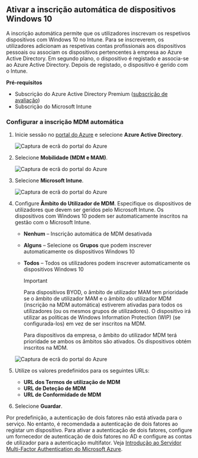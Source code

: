 ## <a name="enable-windows-10-automatic-enrollment"></a>Ativar a inscrição automática de dispositivos Windows 10

A inscrição automática permite que os utilizadores inscrevam os respetivos dispositivos com Windows 10 no Intune. Para se inscreverem, os utilizadores adicionam as respetivas contas profissionais aos dispositivos pessoais ou associam os dispositivos pertencentes à empresa ao Azure Active Directory. Em segundo plano, o dispositivo é registado e associa-se ao Azure Active Directory. Depois de registado, o dispositivo é gerido com o Intune.

**Pré-requisitos**
- Subscrição do Azure Active Directory Premium ([subscrição de avaliação](http://go.microsoft.com/fwlink/?LinkID=816845))
- Subscrição do Microsoft Intune


### <a name="configure-automatic-mdm-enrollment"></a>Configurar a inscrição MDM automática

1. Inicie sessão no [portal do Azure](https://portal.azure.com) e selecione **Azure Active Directory**.

   ![Captura de ecrã do portal do Azure](../media/auto-enroll-azure-main.png)

2. Selecione **Mobilidade (MDM e MAM)**.

   ![Captura de ecrã do portal do Azure](../media/auto-enroll-mdm.png)

3. Selecione **Microsoft Intune**.

   ![Captura de ecrã do portal do Azure](../media/auto-enroll-intune.png)

4. Configure **Âmbito do Utilizador de MDM**. Especifique os dispositivos de utilizadores que devem ser geridos pelo Microsoft Intune. Os dispositivos com Windows 10 podem ser automaticamente inscritos na gestão com o Microsoft Intune.

   - **Nenhum** – Inscrição automática de MDM desativada
   - **Alguns** – Selecione os **Grupos** que podem inscrever automaticamente os dispositivos Windows 10
   - **Todos** – Todos os utilizadores podem inscrever automaticamente os dispositivos Windows 10

      > [!IMPORTANT]
      > Para dispositivos BYOD, o âmbito de utilizador MAM tem prioridade se o âmbito de utilizador MAM e o âmbito do utilizador MDM (inscrição na MDM automática) estiverem ativadas para todos os utilizadores (ou os mesmos grupos de utilizadores). O dispositivo irá utilizar as políticas de Windows Information Protection (WIP) (se configurada-los) em vez de ser inscritos na MDM.
      >
      > Para dispositivos da empresa, o âmbito do utilizador MDM terá prioridade se ambos os âmbitos são ativados. Os dispositivos obtém inscritos na MDM.

   ![Captura de ecrã do portal do Azure](../media/auto-enroll-scope.png)

5. Utilize os valores predefinidos para os seguintes URLs:
    - **URL dos Termos de utilização de MDM**
    - **URL de Deteção de MDM**
    - **URL de Conformidade de MDM**

6. Selecione **Guardar**.

Por predefinição, a autenticação de dois fatores não está ativada para o serviço. No entanto, é recomendada a autenticação de dois fatores ao registar um dispositivo. Para ativar a autenticação de dois fatores, configure um fornecedor de autenticação de dois fatores no AD e configure as contas de utilizador para a autenticação multifator. Veja [Introdução ao Servidor Multi-Factor Authentication do Microsoft Azure](https://docs.microsoft.com/azure/multi-factor-authentication/multi-factor-authentication-get-started-cloud).
